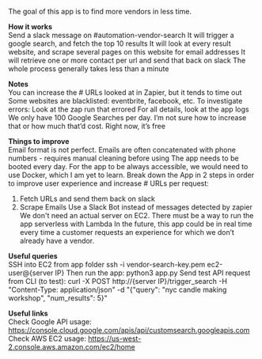 The goal of this app is to find more vendors in less time.

<b>How it works</b> <br>
Send a slack message on #automation-vendor-search
It will trigger a google search, and fetch the top 10 results
It will look at every result website, and scrape several pages on this website for email addresses 
It will retrieve one or more contact per url and send that back on slack
The whole process generally takes less than a minute

<b>Notes</b><br>
You can increase the # URLs looked at in Zapier, but it tends to time out
Some websites are blacklisted: eventbrite, facebook, etc. 
To investigate errors:
Look at the zap run that errored
For all details, look at the app logs 
We only have 100 Google Searches per day. I’m not sure how to increase that or how much that’d cost. Right now, it’s free

<b>Things to improve</b><br>
Email format is not perfect. Emails are often concatenated with phone numbers - requires manual cleaning before using
The app needs to be booted every day. For the app to be always accessible, we would need to use Docker, which I am yet to learn. 
Break down the App in 2 steps in order to improve user experience and increase # URLs per request:
1. Fetch URLs and send them back on slack
2. Scrape Emails 
Use a Slack Bot instead of messages detected by zapier
We don't need an actual server on EC2. There must be a way to run the app serverless with Lambda 
In the future, this app could be in real time every time a customer requests an experience for which we don’t already have a vendor.

<b>Useful queries</b><br>
SSH into EC2 from app folder
ssh -i vendor-search-key.pem ec2-user@{server IP}
Then run the app: python3 app.py
Send test API request from CLI (to test): 
curl -X POST http://{server IP}/trigger_search -H "Content-Type: application/json" -d "{\"query\": \"nyc candle making workshop\", \"num_results\": 5}"

<b>Useful links</b><br>
Check Google API usage: https://console.cloud.google.com/apis/api/customsearch.googleapis.com
Check AWS EC2 usage: https://us-west-2.console.aws.amazon.com/ec2/home

